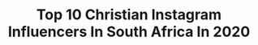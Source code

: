 ---
title: Top 10 Christian Instagram Influencers In South Africa In 2020
description: >-
  Find top christian Instagram influencers in South Africa in 2020. Most popular hashtags: #corona #quarantine #fitness #christian.
platform: Instagram
profiles:
  - username: "heartofhorton"
    fullname: >-
      Cassie Horton
    location: "South Africa"
    followers: 4053
    engagement: 1287
    commentsToLikes: 0.032108
    id: ck0vvm3axpq0g0i19nx2og7sz
    verified: false
    hashtags: "#socialdistancing, #healthyhabits, #easterbasket, #heisgettingold"
  - username: "aaron.borrill"
    fullname: >-
      Aaron Borrill
    location: "South Africa"
    followers: 20376
    engagement: 234
    commentsToLikes: 0.030798
    id: ck5hryftwvp1e0i11ym85rap4
    verified: false
    hashtags: "#sworks, #trail, #invani, #goprocycling"
  - username: "alwynuys"
    fullname: >-
      Alwyn Uys
    location: "South Africa"
    followers: 13512
    engagement: 648
    commentsToLikes: 0.133659
    id: ck6ue92jdpj2m0j71uc1bfje4
    verified: false
    hashtags: "#winning, #level4, #expectations, #happy"
  - username: "leilaaigbedion"
    fullname: >-
      Leila Onome Aigbedion🇳🇬🇳🇱
    location: "South Africa"
    followers: 23154
    engagement: 343
    commentsToLikes: 0.071115
    id: ck13aca8dpo460i19y5v8qx1r
    verified: false
    hashtags: "#truelove, #couple, #africanhair, #fitnessjourney"
  - username: "marcellebosman"
    fullname: >-
      Marcelle Bosman
    location: "South Africa"
    followers: 6629
    engagement: 1855
    commentsToLikes: 0.002315
    id: ck6u39j6xwij20j71w1ba8dxr
    verified: false
    hashtags: "#heatwave, #family, #godfirst, #grandfather"
  - username: "jesseleepeterson"
    fullname: >-
      Rev. Jesse Lee Peterson
    location: "South Africa"
    followers: 36878
    engagement: 249
    commentsToLikes: 0.122569
    id: ck0w414mfw9rv0i19as7suven
    verified: true
    hashtags: "#advice, #children, #interview, #blacktwitter"
  - username: "rudi.ct"
    fullname: >-
      Rudi Nieuwenhuys - Male Model
    location: "South Africa"
    followers: 16858
    engagement: 456
    commentsToLikes: 0.051844
    id: ck5q9xnaddiyr0i113v2a92t5
    verified: false
    hashtags: "#lifenow, #whatarewe, #divided, #stayaway"
  - username: "melissabrownza"
    fullname: >-
      Melissa Brown
    location: "South Africa"
    followers: 12851
    engagement: 562
    commentsToLikes: 0.053381
    id: ck135sn0q313k0i19s8wn0tay
    verified: false
    hashtags: "#longboarding, #djiglobal, #lionsheadct, #mpumalanga"
  - username: "carlholman"
    fullname: >-
      Carl  |  Cape Town
    location: "South Africa"
    followers: 2658
    engagement: 1306
    commentsToLikes: 0.245244
    id: ck0w019xkbw5g0i193ty57vrz
    verified: false
    hashtags: ""
  - username: "yannisdavy"
    fullname: >-
      Yannis Davy Guibinga
    location: "South Africa"
    followers: 56386
    engagement: 165
    commentsToLikes: 0.011746
    id: ck602r9zziqaq0i14mc8pb5yv
    verified: true
    hashtags: "#nikonz50"
---